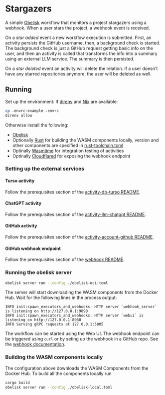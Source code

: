 # Stargazers

A simple [Obelisk](https://github.com/obeli-sk/obelisk) workflow
that monitors a project stargazers using a webhook.
When a user stars the project, a webhook event is received.

On a *star added* event a new workflow execution is submitted.
First, an activity persists the GitHub username, then, a background check is started.
The background check is just a GitHub request getting
basic info on the user, and then an activity is called that
transforms the info into a summary using an external LLM service.
The summary is then persisted.

On a *star deleted* event an activity will delete the relation. If a
user doesn't have any starred repositories anymore, the user will be deleted as well.

## Running

Set up the environment:
If [direnv](https://github.com/direnv/direnv) and [Nix](https://nixos.org/) are available:
```sh
cp .envrc-example .envrc
direnv allow
```
Otherwise install the following:
* [Obelisk](https://github.com/obeli-sk/obelisk)
* Optionally [Rust](https://rustup.rs/) for building the WASM components locally, version and other components are specified in [rust-toolchain.toml](./rust-toolchain.toml)
* Optinally [Wasmtime](https://wasmtime.dev/) for integration testing of activities
* Optinally [Cloudflared](https://github.com/cloudflare/cloudflared) for exposing the webhook endpoint


### Setting up the external services

#### Turso activity
Follow the prerequisites section of the [activity-db-turso README](./activity/db/turso/README.md).

#### ChatGPT activity
Follow the prerequisites section of the [activity-llm-chatgpt README](./activity/llm/chatgpt/README.md).

#### GitHub activity
Follow the prerequisites section of the [activity-account-github README](./activity/account/github/README.md).

#### GitHub webhook endpoint
Follow the prerequisites section of the [webhook README](./webhook//README.md).

### Running the obelisk server
```sh
obelisk server run --config ./obelisk-oci.toml
```

The server will start downloading the WASM components from the Docker Hub. Wait for the following
lines in the process output:

```log
INFO init:spawn_executors_and_webhooks: HTTP server `webhook_server` is listening on http://127.0.0.1:9090
INFO init:spawn_executors_and_webhooks: HTTP server `webui` is listening on http://127.0.0.1:8080
INFO Serving gRPC requests at 127.0.0.1:5005
```

The workflow can be started using the Web UI.
The webhook endpoint can be triggered using `curl` or by seting up the webhook
in a GitHub repo. See the [webhook documentation](webhook/README.md).

### Building the WASM components locally
The configuration above downloads the WASM Components from the Docker Hub.
To build all the components locally run
```sh
cargo build
obelisk server run --config ./obelisk-local.toml
```
